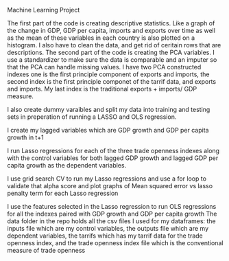 Machine Learning Project

The first part of the code is creating descriptive statistics. Like a graph of the change in GDP, GDP per capita, imports and exports over time as well as the mean of these variables in each country is also plotted on a histogram. I also have to clean the data, and get rid of ceritain rows that are descriptions.
The second part of the code is creating the PCA variables. I use a standardizer to make sure the data is comparable and an imputer so that the PCA can handle missing values. I have two PCA constructed indexes one is the first principle component of exports and imports, the second index is the first principle componet of the tarrif data, and exports and imports. My last index is the traditional exports + imports/ GDP measure.

I also create dummy varaibles and split my data into training and testing sets in preperation of running a LASSO and OLS regression.

I create my lagged variables which are GDP growth and GDP per capita growth in t+1

I run Lasso regressions for each of the three trade openness indexes along with the control variables for both lagged GDP growth and lagged GDP per capita growth as the dependent variables.

I use grid search CV to run my Lasso regressions and use a for loop to validate that alpha score and plot graphs of Mean squared error vs lasso penalty term for each Lasso regression

I use the features selected in the Lasso regression to run OLS regressions for all the indexes paired with GDP growth and GDP per capita growth
The data folder in the repo holds all the csv files I used for my dataframes: the inputs file which are my control variables, the outputs file which are my dependent variables, the tarrifs which has my tarrif data for the trade openness index, and the trade openness index file which is the conventional measure of trade openness
